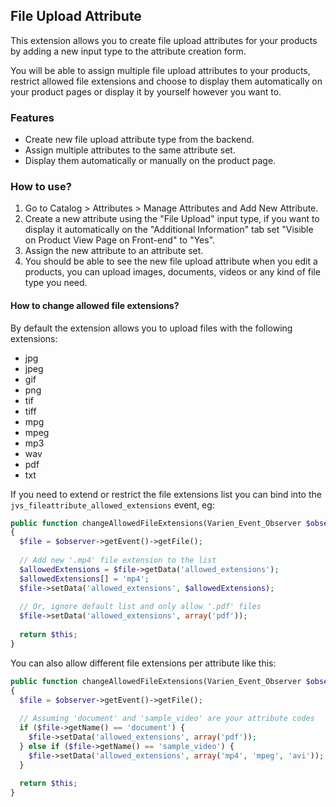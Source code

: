 ## File Upload Attribute

This extension allows you to create file upload attributes for your products by adding a new input type to the attribute creation form.

You will be able to assign multiple file upload attributes to your products, restrict allowed file extensions and choose to display them automatically on your product pages or display it by yourself however you want to.

### Features

- Create new file upload attribute type from the backend.
- Assign multiple attributes to the same attribute set.
- Display them automatically or manually on the product page.

### How to use?

1. Go to Catalog > Attributes > Manage Attributes and Add New Attribute.
2. Create a new attribute using the "File Upload" input type, if you want to display it automatically on the "Additional Information" tab set "Visible on Product View Page on Front-end" to "Yes".
3. Assign the new attribute to an attribute set.
4. You should be able to see the new file upload attribute when you edit a products, you can upload images, documents, videos or any kind of file type you need.

#### How to change allowed file extensions?

By default the extension allows you to upload files with the following extensions:

- jpg
- jpeg
- gif
- png
- tif
- tiff
- mpg
- mpeg
- mp3
- wav
- pdf
- txt

If you need to extend or restrict the file extensions list you can bind into the `jvs_fileattribute_allowed_extensions` event, eg:

```php
public function changeAllowedFileExtensions(Varien_Event_Observer $observer)
{
  $file = $observer->getEvent()->getFile();
  
  // Add new '.mp4' file extension to the list
  $allowedExtensions = $file->getData('allowed_extensions');
  $allowedExtensions[] = 'mp4';
  $file->setData('allowed_extensions', $allowedExtensions);
  
  // Or, ignore default list and only allow '.pdf' files
  $file->setData('allowed_extensions', array('pdf'));
  
  return $this;
}
```

You can also allow different file extensions per attribute like this:

```php
public function changeAllowedFileExtensions(Varien_Event_Observer $observer)
{
  $file = $observer->getEvent()->getFile();
  
  // Assuming 'document' and 'sample_video' are your attribute codes
  if ($file->getName() == 'document') {
    $file->setData('allowed_extensions', array('pdf'));
  } else if ($file->getName() == 'sample_video') {
    $file->setData('allowed_extensions', array('mp4', 'mpeg', 'avi'));
  }
  
  return $this;
}
```
